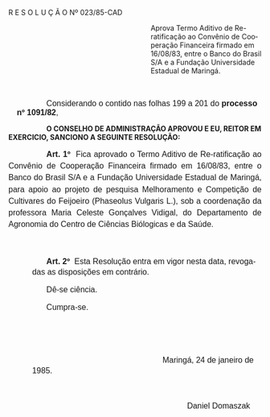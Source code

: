 <body lang=PT-BR style='tab-interval:35.4pt'>

<div class=Section1>

<p class=MsoTitle>R E S O L U Ç Ã O Nº 023/85-CAD</p>

<p class=MsoBodyTextIndent style='margin-top:0cm;margin-right:0cm;margin-bottom:
36.0pt;margin-left:212.35pt;line-height:normal'>Aprova Termo Aditivo de
Re-ratifi­cação ao Convênio de Cooperação Financeira firmado em 16/08/83, entre
o Banco do Brasil S/A e a Fundação Universidade Estadual de Maringá.</p>

<p class=MsoNormal style='margin-left:12.6pt;text-indent:44.1pt'><span
style='font-size:12.0pt;mso-bidi-font-size:10.0pt;font-family:Arial'>Considerando
o contido nas folhas 199 a 201 do <b>processo nº 1091/82</b>,<o:p></o:p></span></p>

<p class=MsoBodyTextIndent2 style='text-indent:2.0cm'><b>O CONSELHO DE
ADMINISTRAÇÃO APROVOU E EU, REITOR EM EXERCICIO, SANCIONO A SEGUINTE RESOLUÇÃO:<o:p></o:p></b></p>

<p class=MsoNormal style='text-align:justify;text-indent:2.0cm;line-height:
17.4pt'><b><span style='font-size:12.0pt;mso-bidi-font-size:10.0pt;font-family:
Arial'>Art. 1º</span></b><span style='font-size:12.0pt;mso-bidi-font-size:10.0pt;
font-family:Arial'><span style="mso-spacerun: yes">  </span>Fica aprovado o
Termo Aditivo de Re-ratificação ao Convênio de Cooperação Financeira firmado em
16/08/83, entre o Banco do Brasil S/A e a Fundação Universidade Estadual de
Maringá, para apoio ao projeto de pesquisa Melhoramento e Competição de
Cultivares do Feijoeiro (Phaseolus Vulgaris L.), sob a coordenação da
professora Maria Celeste Gonçalves Vidigal, do Departamento de Agronomia do Centro
de Ciências Biólogicas e da Saúde.<o:p></o:p></span></p>

<p class=MsoNormal style='text-align:justify;line-height:17.4pt'><span
style='font-size:12.0pt;mso-bidi-font-size:10.0pt;font-family:Arial'><![if !supportEmptyParas]>&nbsp;<![endif]><o:p></o:p></span></p>

<p class=MsoNormal style='margin-left:35.4pt;text-indent:21.3pt;line-height:
150%'><b><span style='font-size:12.0pt;mso-bidi-font-size:10.0pt;font-family:
Arial'>Art. 2º </span></b><span style='font-size:12.0pt;mso-bidi-font-size:
10.0pt;font-family:Arial'><span style="mso-spacerun: yes"> </span>Esta
Resolução entra em vigor nesta data, revogadas as disposições em contrário.<o:p></o:p></span></p>

<p class=MsoNormal style='margin-left:35.4pt;text-indent:21.3pt;line-height:
150%'><span style='font-size:12.0pt;mso-bidi-font-size:10.0pt;font-family:Arial'>Dê-se
ciência.<o:p></o:p></span></p>

<p class=MsoNormal style='margin-left:35.4pt;text-indent:21.3pt;line-height:
150%'><span style='font-size:12.0pt;mso-bidi-font-size:10.0pt;font-family:Arial'>Cumpra-se.<o:p></o:p></span></p>

<p class=MsoNormal style='margin-left:35.4pt;text-indent:21.3pt;line-height:
150%'><span style='font-size:12.0pt;mso-bidi-font-size:10.0pt;font-family:Arial'><![if !supportEmptyParas]>&nbsp;<![endif]><o:p></o:p></span></p>

<p class=MsoNormal style='margin-left:35.4pt;text-indent:21.3pt;line-height:
150%'><span style='font-size:12.0pt;mso-bidi-font-size:10.0pt;font-family:Arial'><![if !supportEmptyParas]>&nbsp;<![endif]><o:p></o:p></span></p>

<p class=MsoNormal style='margin-left:35.4pt;text-indent:21.3pt;line-height:
150%'><span style='font-size:12.0pt;mso-bidi-font-size:10.0pt;font-family:Arial'><span
style='mso-tab-count:5'>                                                    </span>Maringá,
24 de janeiro de 1985.<o:p></o:p></span></p>

<p class=MsoNormal style='margin-left:35.4pt;text-indent:21.3pt;line-height:
150%'><span style='font-size:12.0pt;mso-bidi-font-size:10.0pt;font-family:Arial'><![if !supportEmptyParas]>&nbsp;<![endif]><o:p></o:p></span></p>

<p class=MsoNormal style='margin-left:35.4pt;text-indent:21.3pt;line-height:
150%'><span style='font-size:12.0pt;mso-bidi-font-size:10.0pt;font-family:Arial'><span
style='mso-tab-count:6'>                                                               </span>Daniel
Domaszak<o:p></o:p></span></p>

<p class=MsoNormal style='margin-left:35.4pt;text-indent:21.3pt;line-height:
150%'><span style='font-size:12.0pt;mso-bidi-font-size:10.0pt;font-family:Arial'><![if !supportEmptyParas]>&nbsp;<![endif]><o:p></o:p></span></p>

<p class=MsoNormal style='margin-left:35.4pt;text-indent:21.3pt;line-height:
150%'><span style='font-size:12.0pt;mso-bidi-font-size:10.0pt;font-family:Arial'><![if !supportEmptyParas]>&nbsp;<![endif]><o:p></o:p></span></p>

</div>

</body>
